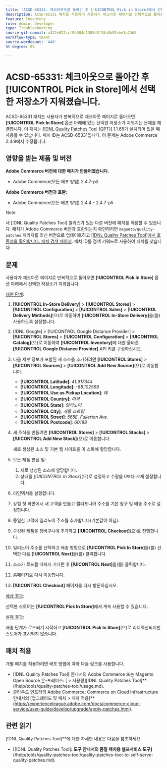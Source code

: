 ```yaml
---
title: 'ACSD-65331: 체크아웃으로 돌아간 후 [!UICONTROL Pick in Store]에서 선택한 저장소가 지워졌습니다.'
description: ACSD-65331 패치를 적용하여 사용자가 체크아웃 페이지로 반복적으로 돌아올 때 [!UICONTROL Pick In Store] 옵션 아래에 있는 선택한 저장소가 지워지는 Adobe Commerce 문제를 해결합니다.
feature: Inventory
role: Admin, Developer
type: Troubleshooting
source-git-commit: a322e822ccf0b584d2385d3f38a3b92ebe3a23d3
workflow-type: tm+mt
source-wordcount: '449'
ht-degree: 0%

---
```



# ACSD-65331: 체크아웃으로 돌아간 후 **[!UICONTROL Pick in Store]**&#x200B;에서 선택한 저장소가 지워졌습니다.

ACSD-65331 패치는 사용자가 반복적으로 체크아웃 페이지로 돌아오면 **[!UICONTROL Pick In Store]** 옵션 아래에 있는 선택한 저장소가 지워지는 문제를 해결합니다. 이 패치는 [[!DNL Quality Patches Tool (QPT)]](/help/tools/quality-patches-tool/quality-patches-tool-to-self-serve-quality-patches.md) 1.1.65가 설치되어 있을 때 사용할 수 있습니다. 패치 ID는 ACSD-65331입니다. 이 문제는 Adobe Commerce 2.4.9에서 수정됩니다.

## 영향을 받는 제품 및 버전

**Adobe Commerce 버전에 대한 패치가 만들어졌습니다.**

* Adobe Commerce(모든 배포 방법) 2.4.7-p3

**Adobe Commerce 버전과 호환:**

* Adobe Commerce(모든 배포 방법) 2.4.4 - 2.4.7-p5

>[!NOTE]
>
>새 [!DNL Quality Patches Tool] 릴리스가 있는 다른 버전에 패치를 적용할 수 있습니다. 패치가 Adobe Commerce 버전과 호환되는지 확인하려면 `magento/quality-patches` 패키지를 최신 버전으로 업데이트하고 [[!DNL Quality Patches Tool]에서 호환성을 확인합니다. 패치 검색 페이지](https://experienceleague.adobe.com/tools/commerce-quality-patches/index.html). 패치 ID를 검색 키워드로 사용하여 패치를 찾습니다.

## 문제

사용자가 체크아웃 페이지로 반복적으로 돌아오면 **[!UICONTROL Pick In Store]** 옵션 아래에서 선택한 저장소가 지워집니다.

<u>재현 단계</u>:

1. **[!UICONTROL In-Store Delivery]** > **[!UICONTROL Stores]** > **[!UICONTROL Configuration]** > **[!UICONTROL Sales]** > **[!UICONTROL Delivery Methods]**(으)로 이동하여 **[!UICONTROL In-Store Delivery]**&#x200B;을(를) 사용하도록 설정합니다.
1. [!DNL Google] > [!UICONTROL Google Distance Provider] > **[!UICONTROL Stores]** > **[!UICONTROL Configuration]** > **[!UICONTROL Catalog]**(으)로 이동하여 **[!UICONTROL Inventory]**&#x200B;에 대한 올바른 **[!UICONTROL Google Distance Provider]** API 키를 구성하십시오.
1. 다음 세부 정보가 포함된 새 소스를 추가하려면 **[!UICONTROL Stores]** > **[!UICONTROL Sources]** > **[!UICONTROL Add New Source]**(으)로 이동합니다.

   * **[!UICONTROL Latitude]**: *41.917344*
   * **[!UICONTROL Longitude]**: *-88.102569*
   * **[!UICONTROL Use as Pickup Location]**: *예*
   * **[!UICONTROL Country]**: *미국*
   * **[!UICONTROL State]**: *일리노이*
   * **[!UICONTROL City]**: *캐롤 스트림*
   * **[!UICONTROL Street]**: *565E. Fullerton Ave.*
   * **[!UICONTROL Postcode]**: *60188*

1. 새 주식을 만들려면 **[!UICONTROL Stores]** > **[!UICONTROL Stocks]** > **[!UICONTROL Add New Stock]**(으)로 이동합니다.

   새로 생성된 소스 및 기본 웹 사이트를 이 스톡에 할당합니다.
1. 모든 제품 편집 및:

   1. 새로 생성된 소스에 할당합니다.
   1. 상태를 *[!UICONTROL In Stock]*(으)로 설정하고 수량을 0보다 크게 설정합니다.

1. 리인덱서를 실행합니다.
1. 상점 첫 화면에서 새 고객을 만들고 캘리포니아 주소를 기본 청구 및 배송 주소로 설정합니다.
1. 동일한 고객에 일리노이 주소를 추가합니다(기본값이 아님).
1. 구성된 제품을 장바구니에 추가하고 **[!UICONTROL Checkout]**(으)로 진행합니다.
1. 일리노이 주소를 선택하고 배송 방법으로 **[!UICONTROL Pick In Store]**&#x200B;을(를) 선택한 다음 **[!UICONTROL Next]**&#x200B;을(를) 클릭합니다.
1. 소스가 로드될 때까지 기다린 후 **[!UICONTROL Next]**&#x200B;을(를) 클릭합니다.
1. 홈페이지로 다시 이동합니다.
1. **[!UICONTROL Checkout]** 페이지를 다시 방문하십시오.

<u>예상 결과</u>:

선택한 스토어는 **[!UICONTROL Pick In Store]**&#x200B;에서 계속 사용할 수 있습니다.

<u>실제 결과</u>:

배송 단계가 로드되기 시작하고 **[!UICONTROL Pick In Store]**(으)로 리디렉션되지만 스토어가 표시되지 않습니다.

## 패치 적용

개별 패치를 적용하려면 배포 방법에 따라 다음 링크를 사용합니다.

* [!DNL Quality Patches Tool] 안내서의 Adobe Commerce 또는 Magento Open Source 온-프레미스: [**&#x200B;** > 사용량][!DNL Quality Patches Tool]**(/help/tools/quality-patches-tool/usage.md).
* 클라우드 인프라의 Adobe Commerce: Commerce on Cloud Infrastructure 안내서의 [업그레이드 및 패치 > 패치 적용]**(https://experienceleague.adobe.com/docs/commerce-cloud-service/user-guide/develop/upgrade/apply-patches.html).

## 관련 읽기

[!DNL Quality Patches Tool]**에 대한 자세한 내용은 다음을 참조하세요.

* [[!DNL Quality Patches Tool]&#x200B;**: 도구 안내서의 품질 패치용 셀프서비스 도구]**(/help/tools/quality-patches-tool/quality-patches-tool-to-self-serve-quality-patches.md).

